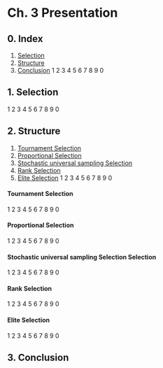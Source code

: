 # Ch. 3 Presentation
## 0. Index
1. [Selection](#1.-selection)
2. [Structure](#2.-structure)
3. [Conclusion](#3.-conclusion)
1
2
3
4
5
6
7
8
9
0
## 1. Selection
1
2
3
4
5
6
7
8
9
0
## 2. Structure
  1. [Tournament Selection](#tournament-selection)
  2. [Proportional Selection](#proportional-selection)
  3. [Stochastic universal sampling Selection](#stochastic-universal-sampling-selection)
  4. [Rank Selection](#rank-selection)
  5. [Elite Selection](#elite-selection)
1
2
3
4
5
6
7
8
9
0
#### Tournament Selection
1
2
3
4
5
6
7
8
9
0
#### Proportional Selection
1
2
3
4
5
6
7
8
9
0
#### Stochastic universal sampling Selection Selection
1
2
3
4
5
6
7
8
9
0
#### Rank Selection
1
2
3
4
5
6
7
8
9
0
#### Elite Selection
1
2
3
4
5
6
7
8
9
0

## 3. Conclusion
